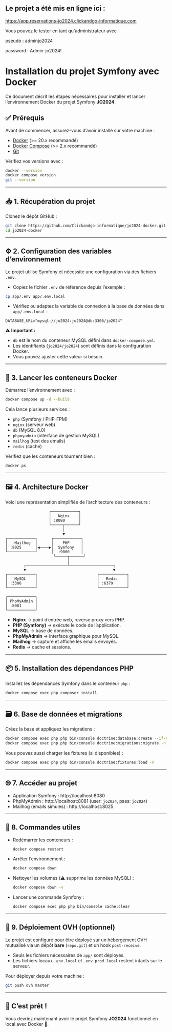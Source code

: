 ## Le projet a été mis en ligne ici :

https://app.reservations-jo2024.clickandgo-informatique.com

Vous pouvez le tester en tant qu'administrateur avec

pseudo : adminjo2024

password : Admin-jo2024!


# Installation du projet Symfony avec Docker

Ce document décrit les étapes nécessaires pour installer et lancer l’environnement Docker du projet Symfony **JO2024**.

## ✅ Prérequis

Avant de commencer, assurez-vous d’avoir installé sur votre machine :
- [Docker](https://docs.docker.com/get-docker/) (>= 20.x recommandé)
- [Docker Compose](https://docs.docker.com/compose/install/) (>= 2.x recommandé)
- [Git](https://git-scm.com/downloads)

Vérifiez vos versions avec :
```bash
docker --version
docker compose version
git --version
```

---

## 📥 1. Récupération du projet

Clonez le dépôt GitHub :

```bash
git clone https://github.com/Clickandgo-informatique/jo2024-docker.git
cd jo2024-docker
```

---

## ⚙️ 2. Configuration des variables d’environnement

Le projet utilise Symfony et nécessite une configuration via des fichiers `.env`.

- Copiez le fichier `.env` de référence depuis l’exemple :

```bash
cp app/.env app/.env.local
```

- Vérifiez ou adaptez la variable de connexion à la base de données dans `app/.env.local` :

```dotenv
DATABASE_URL="mysql://jo2024:jo2024@db:3306/jo2024"
```

⚠️ **Important :**  
- `db` est le nom du conteneur MySQL défini dans `docker-compose.yml`.  
- Les identifiants (`jo2024/jo2024`) sont définis dans la configuration Docker.  
- Vous pouvez ajuster cette valeur si besoin.

---

## 🐳 3. Lancer les conteneurs Docker

Démarrez l’environnement avec :

```bash
docker compose up -d --build
```

Cela lance plusieurs services :
- `php` (Symfony / PHP-FPM)
- `nginx` (serveur web)
- `db` (MySQL 8.0)
- `phpmyadmin` (interface de gestion MySQL)
- `mailhog` (test des emails)
- `redis` (cache)

Vérifiez que les conteneurs tournent bien :

```bash
docker ps
```

---

## 🖼️ 4. Architecture Docker

Voici une représentation simplifiée de l’architecture des conteneurs :

```
                   ┌────────────┐
                   │   Nginx    │
                   │ :8080      │
                   └─────┬──────┘
                         │
                         ▼
┌────────────┐      ┌────────────┐
│   Mailhog  │      │    PHP     │
│ :8025      │◀────▶│  Symfony   │
└────────────┘      │  :9000     │
                     └─────┬──────┘
                           │
        ┌──────────────────┴───────────────────┐
        ▼                                      ▼
┌────────────┐                          ┌────────────┐
│   MySQL    │                          │   Redis    │
│ :3306      │                          │ :6379      │
└────────────┘                          └────────────┘

┌────────────┐
│ PhpMyAdmin │
│ :8081      │
└────────────┘
```

- **Nginx** → point d’entrée web, reverse proxy vers PHP.  
- **PHP (Symfony)** → exécute le code de l’application.  
- **MySQL** → base de données.  
- **PhpMyAdmin** → interface graphique pour MySQL.  
- **Mailhog** → capture et affiche les emails envoyés.  
- **Redis** → cache et sessions.  

---

## 📦 5. Installation des dépendances PHP

Installez les dépendances Symfony dans le conteneur `php` :

```bash
docker compose exec php composer install
```

---

## 🗃️ 6. Base de données et migrations

Créez la base et appliquez les migrations :

```bash
docker compose exec php php bin/console doctrine:database:create --if-not-exists
docker compose exec php php bin/console doctrine:migrations:migrate -n
```

Vous pouvez aussi charger les fixtures (si disponibles) :

```bash
docker compose exec php php bin/console doctrine:fixtures:load -n
```

---

## 🌐 7. Accéder au projet

- Application Symfony : http://localhost:8080  
- PhpMyAdmin : http://localhost:8081 (user: `jo2024`, pass: `jo2024`)  
- Mailhog (emails simulés) : http://localhost:8025  

---

## 🔧 8. Commandes utiles

- Redémarrer les conteneurs :
  ```bash
  docker compose restart
  ```

- Arrêter l’environnement :
  ```bash
  docker compose down
  ```

- Nettoyer les volumes (⚠️ supprime les données MySQL) :
  ```bash
  docker compose down -v
  ```

- Lancer une commande Symfony :
  ```bash
  docker compose exec php php bin/console cache:clear
  ```

---

## 🚀 9. Déploiement OVH (optionnel)

Le projet est configuré pour être déployé sur un hébergement OVH mutualisé via un dépôt **bare** (`repo.git`) et un hook `post-receive`.  
- Seuls les fichiers nécessaires de `app/` sont déployés.  
- Les fichiers locaux `.env.local` et `.env.prod.local` restent intacts sur le serveur.  

Pour déployer depuis votre machine :

```bash
git push ovh master
```

---

## 🎉 C’est prêt !

Vous devriez maintenant avoir le projet Symfony **JO2024** fonctionnel en local avec Docker 🚀.
